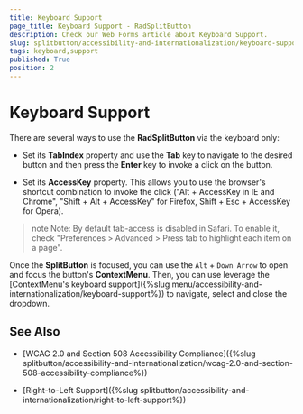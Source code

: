```yaml
---
title: Keyboard Support
page_title: Keyboard Support - RadSplitButton
description: Check our Web Forms article about Keyboard Support.
slug: splitbutton/accessibility-and-internationalization/keyboard-support
tags: keyboard,support
published: True
position: 2
---
```



# Keyboard Support

There are several ways to use the **RadSplitButton** via the keyboard only:

* Set its **TabIndex** property and use the **Tab** key to navigate to the desired button and then press the **Enter** key to invoke a click on the button.

* Set its **AccessKey** property. This allows you to use the browser's shortcut combination to invoke the click ("Alt + AccessKey in IE and Chrome", "Shift + Alt + AccessKey" for Firefox, Shift + Esc + AccessKey for Opera).

>note Note: By default tab-access is disabled in Safari. To enable it, check "Preferences > Advanced > Press tab to highlight each item on a page".

Once the **SplitButton** is focused, you can use the `Alt` + `Down Arrow` to open and focus the button's **ContextMenu**. Then, you can use leverage the [ContextMenu's keyboard support]({%slug menu/accessibility-and-internationalization/keyboard-support%}) to navigate, select and close the dropdown.

## See Also

 * [WCAG 2.0 and Section 508 Accessibility Compliance]({%slug splitbutton/accessibility-and-internationalization/wcag-2.0-and-section-508-accessibility-compliance%})

 * [Right-to-Left Support]({%slug splitbutton/accessibility-and-internationalization/right-to-left-support%})
